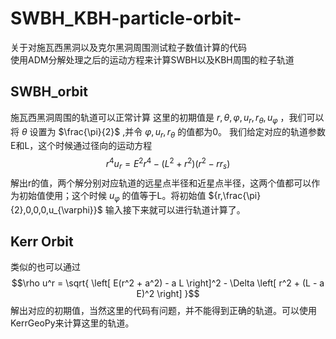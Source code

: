 # SWBH_KBH-particle-orbit-
关于对施瓦西黑洞以及克尔黑洞周围测试粒子数值计算的代码  
使用ADM分解处理之后的运动方程来计算SWBH以及KBH周围的粒子轨道  
## SWBH_orbit 
施瓦西黑洞周围的轨道可以正常计算
这里的初期值是 ${r,\theta,\varphi,u_r,r_{\theta},u_{\varphi}}$ ，我们可以将 $\theta$ 设置为 $\frac{\pi}{2}$ ,并令 $\varphi,u_r,r_{\theta}$ 的值都为0。
我们给定对应的轨道参数E和L，这个时候通过径向的运动方程 $$r^4 {u_r}={E}^2 r^4-\left(L^2+r^2\right) \left(r^2-r {r_s}\right)$$ 解出r的值，两个解分别对应轨道的远星点半径和近星点半径，这两个值都可以作为初始值使用；这个时候 $u_{\varphi}$ 的值等于L。将初始值 ${r,\frac{\pi}{2},0,0,0,u_{\varphi}}$ 输入接下来就可以进行轨道计算了。

## Kerr Orbit
类似的也可以通过	$$\rho u^r = \sqrt{ \left[ E(r^2 + a^2) - a L \right]^2 - \Delta \left[ r^2 + (L - a E)^2 \right] }$$ 解出对应的初期值，当然这里的代码有问题，并不能得到正确的轨道。可以使用KerrGeoPy来计算这里的轨道。
